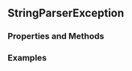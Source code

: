 ## <a id="McUtils.McUtils.Parsers.StringParser.StringParserException">StringParserException</a>


### Properties and Methods


### Examples
